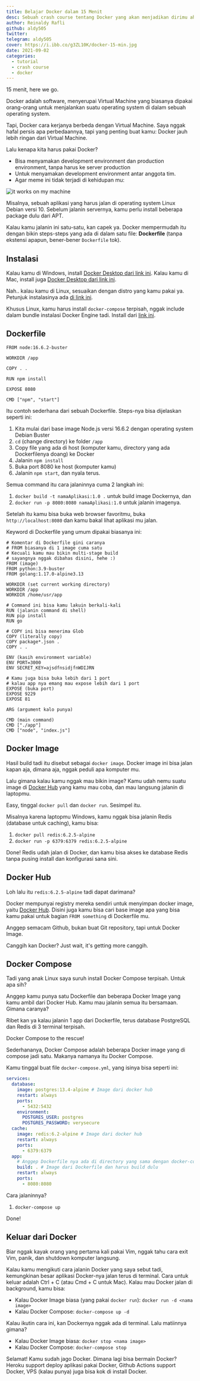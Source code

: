 ```yaml
---
title: Belajar Docker dalam 15 Menit
desc: Sebuah crash course tentang Docker yang akan menjadikan dirimu ahli DevOps hanya dalam 15 menit
author: Reinaldy Rafli
github: aldy505
twitter:
telegram: aldy505
cover: https://i.ibb.co/g3ZL10K/docker-15-min.jpg
date: 2021-09-02
categories:
  - tutorial
  - crash course
  - docker
---
```


15 menit, here we go.

Docker adalah software, menyerupai Virtual Machine yang biasanya dipakai orang-orang untuk menjalankan suatu operating system di dalam sebuah operating system.

Tapi, Docker cara kerjanya berbeda dengan Virtual Machine. Saya nggak hafal persis apa perbedaannya, tapi yang penting buat kamu: Docker jauh lebih ringan dari Virtual Machine.

Lalu kenapa kita harus pakai Docker?

- Bisa menyamakan development environment dan production environment, tanpa harus ke server production
- Untuk menyamakan development environment antar anggota tim.
- Agar meme ini tidak terjadi di kehidupan mu:

![it works on my machine](https://hackernoon.com/hn-images/1*ookfwogTLx_1qhHaiFJoJw.png)

Misalnya, sebuah aplikasi yang harus jalan di operating system Linux Debian versi 10. Sebelum jalanin servernya, kamu perlu install beberapa package dulu dari APT.

Kalau kamu jalanin ini satu-satu, kan capek ya. Docker mempermudah itu dengan bikin steps-steps yang ada di dalam satu file: **Dockerfile** (tanpa ekstensi apapun, bener-bener `Dockerfile` tok).

## Instalasi

Kalau kamu di Windows, install [Docker Desktop dari link ini](https://docs.docker.com/desktop/windows/install/). Kalau kamu di Mac, install juga [Docker Desktop dari link ini](https://docs.docker.com/desktop/mac/install/).

Nah.. kalau kamu di Linux, sesuaikan dengan distro yang kamu pakai ya. Petunjuk instalasinya ada [di link ini](https://docs.docker.com/engine/install/).

Khusus Linux, kamu harus install `docker-compose` terpisah, nggak include dalam bundle instalasi Docker Engine tadi. Install dari [link ini](https://docs.docker.com/compose/install/#install-compose).

## Dockerfile

```docker
FROM node:16.6.2-buster

WORKDIR /app

COPY . .

RUN npm install

EXPOSE 8080

CMD ["npm", "start"]
```

Itu contoh sederhana dari sebuah Dockerfile. Steps-nya bisa dijelaskan seperti ini:

1. Kita mulai dari base image Node.js versi 16.6.2 dengan operating system Debian Buster
2. `cd` (change directory) ke folder `/app`
3. Copy file yang ada di host (komputer kamu, directory yang ada Dockerfilenya doang) ke Docker
4. Jalanin `npm install`
5. Buka port 8080 ke host (komputer kamu)
6. Jalanin `npm start`, dan nyala terus.

Semua command itu cara jalaninnya cuma 2 langkah ini:

1. `docker build -t namaAplikasi:1.0 .` untuk build image Dockernya, dan
2. `docker run -p 8080:8080 namaAplikasi:1.0` untuk jalanin imagenya.

Setelah itu kamu bisa buka web browser favoritmu, buka `http://localhost:8080` dan kamu bakal lihat aplikasi mu jalan.

Keyword di Dockerfile yang umum dipakai biasanya ini:

```docker
# Komentar di Dockerfile gini caranya
# FROM biasanya di 1 image cuma satu
# Kecuali kamu mau bikin multi-stage build
# sayangnya nggak dibahas disini, hehe :)
FROM (image)
FROM python:3.9-buster
FROM golang:1.17.0-alpine3.13

WORKDIR (set current working directory)
WORKDIR /app
WORKDIR /home/usr/app

# Command ini bisa kamu lakuin berkali-kali
RUN (jalanin command di shell)
RUN pip install
RUN go

# COPY ini bisa menerima Glob
COPY (literally copy)
COPY package*.json .
COPY . .

ENV (kasih environment variable)
ENV PORT=3000
ENV SECRET_KEY=ajsdfnsidjfnWDIJRN

# Kamu juga bisa buka lebih dari 1 port
# kalau app nya emang mau expose lebih dari 1 port
EXPOSE (buka port)
EXPOSE 9229
EXPOSE 81

ARG (argument kalo punya)

CMD (main command)
CMD ["./app"]
CMD ["node", "index.js"]
```

## Docker Image

Hasil build tadi itu disebut sebagai `docker image`. Docker image ini bisa jalan kapan aja, dimana aja, nggak peduli apa komputer mu.

Lalu gimana kalau kamu nggak mau bikin image? Kamu udah nemu suatu image di [Docker Hub](https://hub.docker.com/search?q=&type=image) yang kamu mau coba, dan mau langsung jalanin di laptopmu.

Easy, tinggal `docker pull` dan `docker run`. Sesimpel itu.

Misalnya karena laptopmu Windows, kamu nggak bisa jalanin Redis (database untuk caching), kamu bisa:

1. `docker pull redis:6.2.5-alpine`
2. `docker run -p 6379:6379 redis:6.2.5-alpine`

Done! Redis udah jalan di Docker, dan kamu bisa akses ke database Redis tanpa pusing install dan konfigurasi sana sini.

## Docker Hub

Loh lalu itu `redis:6.2.5-alpine` tadi dapat darimana?

Docker mempunyai registry mereka sendiri untuk menyimpan docker image, yaitu [Docker Hub](https://hub.docker.com/). Disini juga kamu bisa cari base image apa yang bisa kamu pakai untuk bagian `FROM something` di Dockerfile mu.

Anggep semacam Github, bukan buat Git repository, tapi untuk Docker Image.

Canggih kan Docker? Just wait, it's getting more canggih.

## Docker Compose

Tadi yang anak Linux saya suruh install Docker Compose terpisah. Untuk apa sih?

Anggep kamu punya satu Dockerfile dan beberapa Docker Image yang kamu ambil dari Docker Hub. Kamu mau jalanin semua itu bersamaan. Gimana caranya?

Ribet kan ya kalau jalanin 1 app dari Dockerfile, terus database PostgreSQL dan Redis di 3 terminal terpisah.

Docker Compose to the rescue!

Sederhananya, Docker Compose adalah beberapa Docker image yang di compose jadi satu. Makanya namanya itu Docker Compose.

Kamu tinggal buat file `docker-compose.yml`, yang isinya bisa seperti ini:

```yaml
services:
  database:
    image: postgres:13.4-alpine # Image dari docker hub
    restart: always
    ports:
      - 5432:5432
    environment:
      POSTGRES_USER: postgres
      POSTGRES_PASSWORD: verysecure
  cache:
    image: redis:6.2-alpine # Image dari docker hub
    restart: always
    ports:
      - 6379:6379
  app:
    # Anggep Dockerfile nya ada di directory yang sama dengan docker-compose.yml
    build: . # Image dari Dockerfile dan harus build dulu
    restart: always
    ports:
      - 8080:8080
```

Cara jalaninnya?

1. `docker-compose up`

Done!

## Keluar dari Docker

Biar nggak kayak orang yang pertama kali pakai Vim, nggak tahu cara exit Vim, panik, dan shutdown komputer langsung.

Kalau kamu mengikuti cara jalanin Docker yang saya sebut tadi, kemungkinan besar aplikasi Docker-nya jalan terus di terminal. Cara untuk keluar adalah Ctrl + C (atau Cmd + C untuk Mac). Kalau mau Docker jalan di background, kamu bisa:

- Kalau Docker Image biasa (yang pakai `docker run`): `docker run -d <nama image>`
- Kalau Docker Compose: `docker-compose up -d`

Kalau ikutin cara ini, kan Dockernya nggak ada di terminal. Lalu matiinnya gimana?

- Kalau Docker Image biasa: `docker stop <nama image>`
- Kalau Docker Compose: `docker-compose stop`

Selamat! Kamu sudah jago Docker. Dimana lagi bisa bermain Docker? Heroku support deploy aplikasi pakai Docker, Github Actions support Docker, VPS (kalau punya) juga bisa kok di install Docker.
